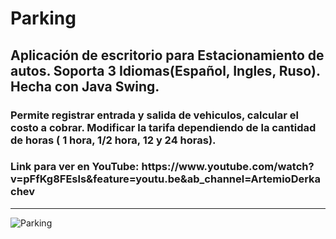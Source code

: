 # Parking
<h2>Aplicación de escritorio para Estacionamiento de autos. Soporta 3 Idiomas(Español, Ingles, Ruso). Hecha con Java Swing.</h2>
<h3>Permite registrar entrada y salida de vehiculos, calcular el costo a cobrar. Modificar la tarifa dependiendo de la cantidad de horas
( 1 hora, 1/2 hora, 12 y 24 horas).</h3>
<h3>Link para ver en YouTube: https://www.youtube.com/watch?v=pFfKg8FEsls&feature=youtu.be&ab_channel=ArtemioDerkachev</h3> 
<hr>
<img src="https://static.vecteezy.com/system/resources/thumbnails/000/101/174/small_2x/free-disabled-car-parking-vector.png" alt="Parking">

